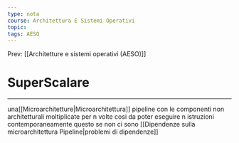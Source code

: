 ```yaml
---
type: nota
course: Architettura E Sistemi Operativi
topic: 
tags: AESO
---
```


Prev: [[Architetture e sistemi operativi (AESO)]]

# SuperScalare
---
 una[[Microarchitetture|Microarchitettura]] pipeline con le componenti non architetturali moltiplicate per n volte cosi da poter eseguire n istruzioni contemporaneamente questo se non ci sono [[Dipendenze sulla microarchitettura Pipeline|problemi di dipendenze]]
